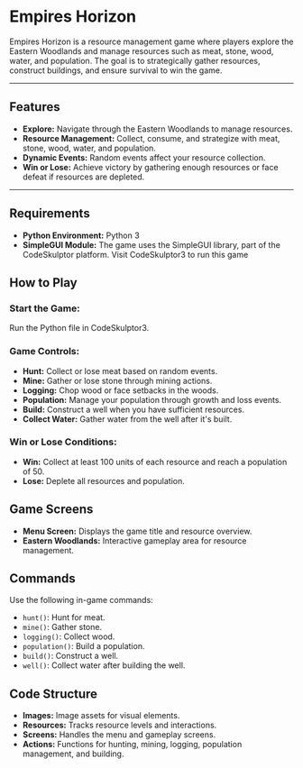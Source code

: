 # Empires Horizon

Empires Horizon is a resource management game where players explore the Eastern Woodlands and manage resources such as meat, stone, wood, water, and population. The goal is to strategically gather resources, construct buildings, and ensure survival to win the game.

---

## Features

- **Explore:** Navigate through the Eastern Woodlands to manage resources.
- **Resource Management:** Collect, consume, and strategize with meat, stone, wood, water, and population.
- **Dynamic Events:** Random events affect your resource collection.
- **Win or Lose:** Achieve victory by gathering enough resources or face defeat if resources are depleted.

---

## Requirements

- **Python Environment:** Python 3
- **SimpleGUI Module:** The game uses the SimpleGUI library, part of the CodeSkulptor platform. Visit CodeSkulptor3 to run this game

## How to Play

### Start the Game:
Run the Python file in CodeSkulptor3.

### Game Controls:
- **Hunt:** Collect or lose meat based on random events.
- **Mine:** Gather or lose stone through mining actions.
- **Logging:** Chop wood or face setbacks in the woods.
- **Population:** Manage your population through growth and loss events.
- **Build:** Construct a well when you have sufficient resources.
- **Collect Water:** Gather water from the well after it's built.

### Win or Lose Conditions:
- **Win:** Collect at least 100 units of each resource and reach a population of 50.
- **Lose:** Deplete all resources and population.

## Game Screens

- **Menu Screen:** Displays the game title and resource overview.
- **Eastern Woodlands:** Interactive gameplay area for resource management.

## Commands

Use the following in-game commands:
- `hunt()`: Hunt for meat.
- `mine()`: Gather stone.
- `logging()`: Collect wood.
- `population()`: Build a population.
- `build()`: Construct a well.
- `well()`: Collect water after building the well.

## Code Structure

- **Images:** Image assets for visual elements.
- **Resources:** Tracks resource levels and interactions.
- **Screens:** Handles the menu and gameplay screens.
- **Actions:** Functions for hunting, mining, logging, population management, and building.
